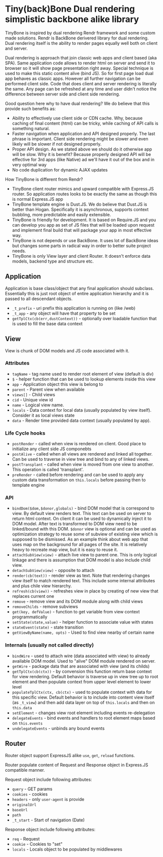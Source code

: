 # Tiny(back)Bone Dual rendering simplistic backbone alike library

TinyBone is inspired by dual rendering Rendr framework and some custom made solutions.
Rendr is BackBone derivered library for dual rendering. Dual rendering itself is
the ability to render pages equally well both on client and server.

Dual rendering is approach that join classic web apps and client based (aka SPA).
Same application code allows to render html on server and send it to browser so
it will show page presentation right away. Special technique is used to make this
static content alive (bind JS). So for first page load dual app behaves as classic apps.
However all further navigation can be performed client side. Code that does client
and server rendering is literally the same. Any page can be refreshed at any time
and user didn't notice the difference between server side and client side rendering.

Good question here why to have dual rendering? We do believe that this provide
such benefits as:
* Ability to effectively use client side or CDN cache. Why, because caching of final
content (html) can be tricky, while caching of API calls is something natural.
* Faster navigation when application and API designed properly. The last phrase
is important. Client side rendering might be slower and even likely will be slower
if not designed properly.
* Proper API design. As we stated above we should do it otherwise app will be slow.
Why it is benefit? Because properly designed API will be effective for 3rd apps
(like Native) ad we'll have it out of the box and in very optimal way
* No code duplication for dynamic AJAX updates

How TinyBone is different from Rendr?

* TinyBone client router mimics and upward compatible with Express.JS router.
So application routes looks to be exactly the same as though this is normal
Express.JS app
* TinyBone template engine is Dust.JS. We do believe that Dust.JS is better
than Hogan. Specifically it is asynchronous, supports context bubbling,
more predictable and easily extensible.
* TinyBone is friendly for development. It is based on Require.JS and
you can develop you app as set of JS files that will be loaded upon request and
implement final build that will package your app in most effective way.
* TinyBone is not depends or use BackBone. It uses lot of BackBone ideas
but changes some parts in radical way in order to better suite project needs.
* TinyBone is only View layer and client Router. It doesn't enforce data models,
backend type and structure etc.

## Application

Application is base class/object that any final application should subclass.
Essentially this is just root object of entire application hierarchy and it is
passed to all descendant objects.

* `_t_prefix` - uri prefix this application is running on (like /web)
* `_t_app` - any object  will have that property to be set
* `getTplCtx(cb(err,dustContext))` - optionally over loadable function that is
used to fill the base data context

## View

View is chunk of DOM models and JS code associated with it.

### Attributes

* `tagName` - tag name used to render root element of view (default is div)
* `$` - helper function that can be used to lookup elements inside this view
* `app` - Application object this view is belong to
* `parent` - Parent view when available
* `views[]` - Child views
* `cid` - Unique view id
* `name` - Logical view name.
* `locals` - Data context for local data (usually populated by view itself).
Consider it as local views state
* `data` - Render time provided data context (usually populated by app).

### Life Cycle hooks
* `postRender` - called when view is rendered on client. Good place to initialize
any client side JS componebts
* `postAlive` - called when all views are rendered and linked all together. Can
be used to traverse in view tree and bind to any of linked views.
* `postTransplant` - called when view is moved from one view to another. This
operation is called 'transplant'.
* `preRender` - called before rendering and can be used to apply any custom data
transformation on `this.locals` before passing then to template engine

### API

* `bindDom($dom,$donor,globals)` - bind DOM model that is correspond to view.
By default view renders text. This text can be used on server to return html
context. On client it can be used to dynamically inject it to DOM model. After
text is transformed to DOM view need to be linked/bound with this DOM.
`$donor` view is optional and can be used as optimization strategy to reuse
some of subview of existing view which is supposed to be dismissed. As an example
think about web app that uses map on the background for all pages of the site.
It is relatively heavy to recreate map view, but it is easy to reuse it.
* `attachSubView(view)` - attach live view to parent one. This is only logical
linkage and there is assumption that DOM model is also include child view.
* `detachSubView(view)` - opposite to attach
* `render(cb(text))` - render view as text. Note that rendering changes view
itself to match rendered text. This include some internal attributes and plus
chile view hierarchy.
* `refresh(cb(view))` - refreshes view in place by creating of new view that
replaces current one
* `remove` - remove view and its DOM module along with child views
* `removeChilds` - remove subviews
* `get(key, defValue)` - function to get variable from view context programmatically
* `setState(state,value)` - helper function to associate value with states
* `stateEvent(state)` - state transition
* `getViewByName(name, opts)` - Used to find view nearby of certain name

### Internals (usually not called directly)

* `bindWire` - used to attach wire (data associated with view) to already
available DOM model. Used to "alive" DOM module rendered on server.
* `getWire` - package data that are associated with view (and its childs)
* `getTplCtx(cb(ctx))` - by convension this function return base context for view rendering.
Default behavior is traverse up in view tree up to root element and then populate
context from upper level element to lower level
* `populateTplCtx(ctx, cb(ctx)` - used to populate context with data for this specific view.
Default behavior is to include into content view itself (as `_t_view`) and then
add data layer on top of `this.locals` and then on `this.data`
* `setElement` - changes view root element including events re-delegation
* `delegateEvents` - bind events and handlers to root element maps based on `this.events`
* `undelegateEvents` - unbinds any bound events

## Router

Router object support ExpressJS alike `use`, `get`, `reload` functions.

Router populate content of Request and Response object in Express.JS compatible manner.

Request object include following attributes:

* `query` - GET params
* `cookies` - cookies
* `headers` - only `user-agent` is provide
* `originalUrl`
* `baseUrl`
* `path`
* `_t_start` - Start of navigation (Date)

Response object include following attributes:

* `req` - Request
* `cookie` - Cookies to "set"
* `locals` - Locals object to be populated by middlewares
